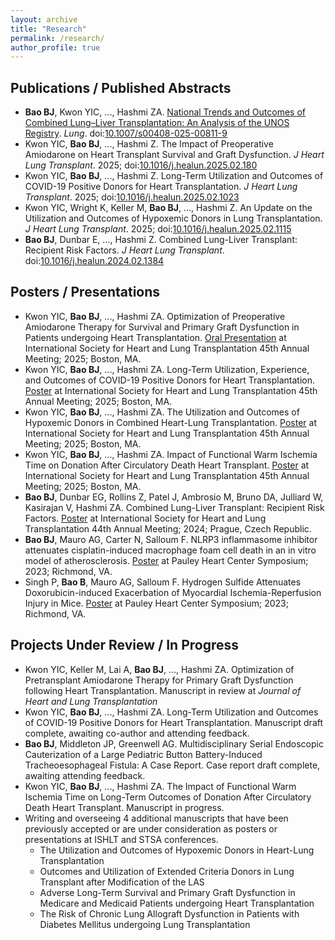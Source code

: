 ```yaml
---
layout: archive
title: "Research"
permalink: /research/
author_profile: true
---
```


## Publications / Published Abstracts

* **Bao BJ**, Kwon YIC, ..., Hashmi ZA. [National Trends and Outcomes of Combined Lung–Liver Transplantation: An Analysis of the UNOS Registry](https://brianjbao.github.io/files/MANUSCRIPT_250222_Bao_Hashmi_CLLT.pdf). *Lung*. doi:[10.1007/s00408-025-00811-9](https://doi.org/10.1007/s00408-025-00811-9)
* Kwon YIC, **Bao BJ**, ..., Hashmi Z. The Impact of Preoperative Amiodarone on Heart Transplant Survival and Graft Dysfunction. *J Heart Lung Transplant*. 2025; doi:[10.1016/j.healun.2025.02.180](https://doi.org/10.1016/j.healun.2025.02.180)
* Kwon YIC, **Bao BJ**, ..., Hashmi Z. Long-Term Utilization and Outcomes of COVID-19 Positive Donors for Heart Transplantation. *J Heart Lung Transplant*. 2025; doi:[10.1016/j.healun.2025.02.1023](https://doi.org/10.1016/j.healun.2025.02.1023)
* Kwon YIC, Wright K, Keller M, **Bao BJ**, …, Hashmi Z. An Update on the Utilization and Outcomes of Hypoxemic Donors in Lung Transplantation. *J Heart Lung Transplant*. 2025; doi:[10.1016/j.healun.2025.02.1115](https://doi.org/10.1016/j.healun.2025.02.1115)
* **Bao BJ**, Dunbar E, ..., Hashmi Z. Combined Lung-Liver Transplant: Recipient Risk Factors. *J Heart Lung Transplant*. doi:[10.1016/j.healun.2024.02.1384](https://doi.org/10.1016/j.healun.2024.02.1384)

  
## Posters / Presentations

* Kwon YIC, **Bao BJ**, ..., Hashmi ZA. Optimization of Preoperative Amiodarone Therapy for Survival and Primary Graft Dysfunction in Patients undergoing Heart Transplantation. [Oral Presentation](https://brianjbao.github.io/files/PRESENTATION_25_Kwon_Hashmi_Amio_HTx.pdf) at International Society for Heart and Lung Transplantation 45th Annual Meeting; 2025; Boston, MA.
* Kwon YIC, **Bao BJ**, ..., Hashmi ZA. Long-Term Utilization, Experience, and Outcomes of COVID-19 Positive Donors for Heart Transplantation. [Poster](https://brianjbao.github.io/files/POSTER_25_Kwon_Hashmi_COVID_HTx.pdf) at International Society for Heart and Lung Transplantation 45th Annual Meeting; 2025; Boston, MA.
* Kwon YIC, **Bao BJ**, ..., Hashmi ZA. The Utilization and Outcomes of Hypoxemic Donors in Combined Heart-Lung Transplantation. [Poster](https://brianjbao.github.io/files/POSTER_25_Kwon_Hashmi_Hypoxemic_HLTx.pdf) at International Society for Heart and Lung Transplantation 45th Annual Meeting; 2025; Boston, MA.
* Kwon YIC, **Bao BJ**, ..., Hashmi ZA. Impact of Functional Warm Ischemia Time on Donation After Circulatory Death Heart Transplant. [Poster](https://brianjbao.github.io/files/POSTER_25_Kwon_Hashmi_DCD_FWIT.pdf) at International Society for Heart and Lung Transplantation 45th Annual Meeting; 2025; Boston, MA.
* **Bao BJ**, Dunbar EG, Rollins Z, Patel J, Ambrosio M, Bruno DA, Julliard W, Kasirajan V, Hashmi ZA. Combined Lung-Liver Transplant: Recipient Risk Factors. [Poster](https://brianjbao.github.io/files/POSTER_24_Bao_Hashmi_CLLT.pdf) at International Society for Heart and Lung Transplantation 44th Annual Meeting; 2024; Prague, Czech Republic.
* **Bao BJ**, Mauro AG, Carter N, Salloum F. NLRP3 inflammasome inhibitor attenuates cisplatin-induced macrophage foam cell death in an in vitro model of atherosclerosis. [Poster](https://brianjbao.github.io/files/POSTER_23_Bao_Salloum_NLRP3.pdf) at Pauley Heart Center Symposium; 2023; Richmond, VA.
* Singh P, **Bao B**, Mauro AG, Salloum F. Hydrogen Sulfide Attenuates Doxorubicin-induced Exacerbation of Myocardial Ischemia-Reperfusion Injury in Mice. [Poster](https://brianjbao.github.io/files/POSTER_23_Singh_Salloum_H2S.pdf) at Pauley Heart Center Symposium; 2023; Richmond, VA.


## Projects Under Review / In Progress

* Kwon YIC, Keller M, Lai A, **Bao BJ**, ..., Hashmi ZA. Optimization of Pretransplant Amiodarone Therapy for Primary Graft Dysfunction following Heart Transplantation. Manuscript in review at *Journal of Heart and Lung Transplantation*
* Kwon YIC, **Bao BJ**, ..., Hashmi ZA. Long-Term Utilization and Outcomes of COVID-19 Positive Donors for Heart Transplantation. Manuscript draft complete, awaiting co-author and attending feedback.
* **Bao BJ**, Middleton JP, Greenwell AG. Multidisciplinary Serial Endoscopic Cauterization of a Large Pediatric Button Battery-Induced Tracheoesophageal Fistula: A Case Report. Case report draft complete, awaiting attending feedback.
* Kwon YIC, **Bao BJ**, ..., Hashmi ZA. The Impact of Functional Warm Ischemia Time on Long-Term Outcomes of Donation After Circulatory Death Heart Transplant. Manuscript in progress.
* Writing and overseeing 4 additional manuscripts that have been previously accepted or are under consideration as posters or presentations at ISHLT and STSA conferences. 
  * The Utilization and Outcomes of Hypoxemic Donors in Heart-Lung Transplantation
  * Outcomes and Utilization of Extended Criteria Donors in Lung Transplant after Modification of the LAS
  * Adverse Long-Term Survival and Primary Graft Dysfunction in Medicare and Medicaid Patients undergoing Heart Transplantation
  * The Risk of Chronic Lung Allograft Dysfunction in Patients with Diabetes Mellitus undergoing Lung Transplantation
